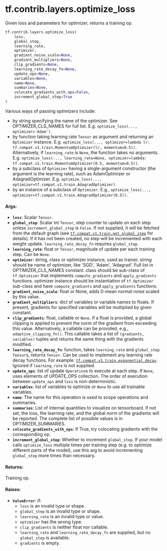 <div itemscope itemtype="http://developers.google.com/ReferenceObject">
<meta itemprop="name" content="tf.contrib.layers.optimize_loss" />
<meta itemprop="path" content="Stable" />
</div>

# tf.contrib.layers.optimize_loss

Given loss and parameters for optimizer, returns a training op.

``` python
tf.contrib.layers.optimize_loss(
    loss,
    global_step,
    learning_rate,
    optimizer,
    gradient_noise_scale=None,
    gradient_multipliers=None,
    clip_gradients=None,
    learning_rate_decay_fn=None,
    update_ops=None,
    variables=None,
    name=None,
    summaries=None,
    colocate_gradients_with_ops=False,
    increment_global_step=True
)
```

<!-- Placeholder for "Used in" -->

Various ways of passing optimizers include:

- by string specifying the name of the optimizer. See OPTIMIZER_CLS_NAMES
    for full list. E.g. `optimize_loss(..., optimizer='Adam')`.
- by function taking learning rate `Tensor` as argument and returning an
    `Optimizer` instance. E.g. `optimize_loss(...,
    optimizer=lambda lr: tf.compat.v1.train.MomentumOptimizer(lr,
    momentum=0.5))`.
  Alternatively, if `learning_rate` is `None`, the function takes no
  arguments. E.g. `optimize_loss(..., learning_rate=None,
    optimizer=lambda: tf.compat.v1.train.MomentumOptimizer(0.5,
    momentum=0.5))`.
- by a subclass of `Optimizer` having a single-argument constructor
    (the argument is the learning rate), such as AdamOptimizer or
    AdagradOptimizer. E.g. `optimize_loss(...,
    optimizer=tf.compat.v1.train.AdagradOptimizer)`.
- by an instance of a subclass of `Optimizer`.
    E.g., `optimize_loss(...,
    optimizer=tf.compat.v1.train.AdagradOptimizer(0.5))`.

#### Args:


* <b>`loss`</b>: Scalar `Tensor`.
* <b>`global_step`</b>: Scalar int `Tensor`, step counter to update on each step unless
  `increment_global_step` is `False`. If not supplied, it will be fetched
  from the default graph (see <a href="../../../tf/train/get_global_step.md"><code>tf.compat.v1.train.get_global_step</code></a> for
  details). If it has not been created, no step will be incremented with
  each weight update. `learning_rate_decay_fn` requires `global_step`.
* <b>`learning_rate`</b>: float or `Tensor`, magnitude of update per each training
  step. Can be `None`.
* <b>`optimizer`</b>: string, class or optimizer instance, used as trainer. string
  should be name of optimizer, like 'SGD', 'Adam', 'Adagrad'. Full list in
  OPTIMIZER_CLS_NAMES constant. class should be sub-class of `tf.Optimizer`
  that implements `compute_gradients` and `apply_gradients` functions.
  optimizer instance should be instantiation of `tf.Optimizer` sub-class and
  have `compute_gradients` and `apply_gradients` functions.
* <b>`gradient_noise_scale`</b>: float or None, adds 0-mean normal noise scaled by this
  value.
* <b>`gradient_multipliers`</b>: dict of variables or variable names to floats. If
  present, gradients for specified variables will be multiplied by given
  constant.
* <b>`clip_gradients`</b>: float, callable or `None`. If a float is provided, a global
  clipping is applied to prevent the norm of the gradient from exceeding
  this value. Alternatively, a callable can be provided, e.g.,
  `adaptive_clipping_fn()`.  This callable takes a list of `(gradients,
  variables)` tuples and returns the same thing with the gradients modified.
* <b>`learning_rate_decay_fn`</b>: function, takes `learning_rate` and `global_step`
  `Tensor`s, returns `Tensor`. Can be used to implement any learning rate
  decay functions.
                        For example: <a href="../../../tf/train/exponential_decay.md"><code>tf.compat.v1.train.exponential_decay</code></a>.
                          Ignored if `learning_rate` is not supplied.
* <b>`update_ops`</b>: list of update `Operation`s to execute at each step. If `None`,
  uses elements of UPDATE_OPS collection. The order of execution between
  `update_ops` and `loss` is non-deterministic.
* <b>`variables`</b>: list of variables to optimize or `None` to use all trainable
  variables.
* <b>`name`</b>: The name for this operation is used to scope operations and summaries.
* <b>`summaries`</b>: List of internal quantities to visualize on tensorboard. If not
  set, the loss, the learning rate, and the global norm of the gradients
  will be reported. The complete list of possible values is in
  OPTIMIZER_SUMMARIES.
* <b>`colocate_gradients_with_ops`</b>: If True, try colocating gradients with the
  corresponding op.
* <b>`increment_global_step`</b>: Whether to increment `global_step`. If your model
  calls `optimize_loss` multiple times per training step (e.g. to optimize
  different parts of the model), use this arg to avoid incrementing
  `global_step` more times than necessary.


#### Returns:

Training op.



#### Raises:


* <b>`ValueError`</b>: if:
    * `loss` is an invalid type or shape.
    * `global_step` is an invalid type or shape.
    * `learning_rate` is an invalid type or value.
    * `optimizer` has the wrong type.
    * `clip_gradients` is neither float nor callable.
    * `learning_rate` and `learning_rate_decay_fn` are supplied, but no
      `global_step` is available.
    * `gradients` is empty.